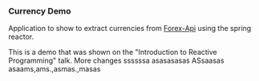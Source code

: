 ### Currency Demo

Application to show to extract currencies from [Forex-Api](/Volumes/repositories/currency-app/back-end/src/main/java/com/beta/reactive/currency/CurrencyService.java) using the spring reactor.

This is a demo that was shown on the "Introduction to Reactive Programming" talk. More changes
ssssssa
asasasasas
ASsaasas
asaams,ams.,asmas.,masas
